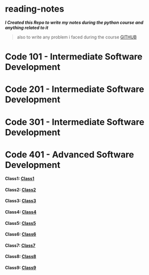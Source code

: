 # reading-notes

**_I Created this Repo to write my notes during the python course and anything related to it_**
> also to write any problem i faced during the course
[GITHUB](https://github.com/tareqzoubii)
# Code 101 - Intermediate Software Development
# Code 201 - Intermediate Software Development
# Code 301 - Intermediate Software Development
# Code 401 - Advanced Software Development
 #### Class1: [Class1](code-401-python/class-01/README.md)
 #### Class2: [Class2](code-401-python/class-02/README.md)
 #### Class3: [Class3](code-401-python/class-03/README.md)
 #### Class4: [Class4](code-401-python/class-04/README.md)
 #### Class5: [Class5](code-401-python/class-05/README.md)
 #### Class6: [Class6](code-401-python/class-06/README.md)
 #### Class7: [Class7](code-401-python/class-07/README.md)
 #### Class8: [Class8](code-401-python/class-08/README.md)
 #### Class9: [Class9](code-401-python/class-09/README.md)